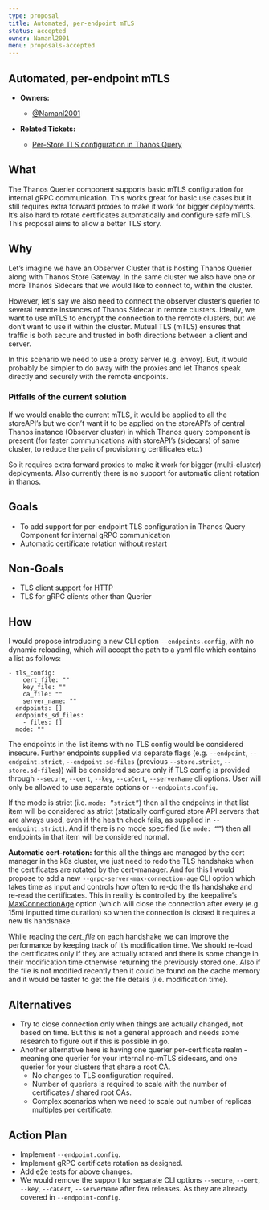```yaml
---
type: proposal
title: Automated, per-endpoint mTLS
status: accepted
owner: Namanl2001
menu: proposals-accepted
---
```


## Automated, per-endpoint mTLS

* **Owners:**

  * [@Namanl2001](https://github.com/Namanl2001)

* **Related Tickets:**

  * [Per-Store TLS configuration in Thanos Query](https://github.com/oodle-ai/thanos/issues/977)

## What

The Thanos Querier component supports basic mTLS configuration for internal gRPC communication. This works great for basic use cases but it still requires extra forward proxies to make it work for bigger deployments. It’s also hard to rotate certificates automatically and configure safe mTLS. This proposal aims to allow a better TLS story.

## Why

Let’s imagine we have an Observer Cluster that is hosting Thanos Querier along with Thanos Store Gateway. In the same cluster we also have one or more Thanos Sidecars that we would like to connect to, within the cluster.

However, let's say we also need to connect the observer cluster’s querier to several remote instances of Thanos Sidecar in remote clusters. Ideally, we want to use mTLS to encrypt the connection to the remote clusters, but we don’t want to use it within the cluster. Mutual TLS (mTLS) ensures that traffic is both secure and trusted in both directions between a client and server.

In this scenario we need to use a proxy server (e.g. envoy). But, it would probably be simpler to do away with the proxies and let Thanos speak directly and securely with the remote endpoints.

### Pitfalls of the current solution

If we would enable the current mTLS, it would be applied to all the storeAPI’s but we don’t want it to be applied on the storeAPI’s of central Thanos instance (Observer cluster) in which Thanos query component is present (for faster communications with storeAPI’s (sidecars) of same cluster, to reduce the pain of provisioning certificates etc.)

So it requires extra forward proxies to make it work for bigger (multi-cluster) deployments. Also currently there is no support for automatic client rotation in thanos.

## Goals

* To add support for per-endpoint TLS configuration in Thanos Query Component for internal gRPC communication
* Automatic certificate rotation without restart

## Non-Goals

* TLS client support for HTTP
* TLS for gRPC clients other than Querier

## How

I would propose introducing a new CLI option `--endpoints.config`, with no dynamic reloading, which will accept the path to a yaml file which contains a list as follows:

```
- tls_config:
    cert_file: ""
    key_file: ""
    ca_file: ""
    server_name: ""
  endpoints: []
  endpoints_sd_files:
    - files: []
  mode: ""
```

The endpoints in the list items with no TLS config would be considered insecure. Further endpoints supplied via separate flags (e.g. `--endpoint`, `--endpoint.strict`, `--endpoint.sd-files` (previous `--store.strict`, `--store.sd-files`)) will be considered secure only if TLS config is provided through `--secure`, `--cert`, `--key`, `--caCert`, `--serverName` cli options. User will only be allowed to use separate options or `--endpoints.config`.

If the mode is strict (i.e. `mode: ”strict”`) then all the endpoints in that list item will be considered as strict (statically configured store API servers that are always used, even if the health check fails, as supplied in `--endpoint.strict`). And if there is no mode specified (i.e `mode: “”`) then all endpoints in that item will be considered normal.

**Automatic cert-rotation:** for this all the things are managed by the cert manager in the k8s cluster, we just need to redo the TLS handshake when the certificates are rotated by the cert-manager. And for this I would propose to add a new `--grpc-server-max-connection-age` CLI option which takes time as input and controls how often to re-do the tls handshake and re-read the certificates. This in reality is controlled by the keepalive’s [MaxConnectionAge](https://pkg.go.dev/google.golang.org/grpc/keepalive#ServerParameters) option (which will close the connection after every (e.g. 15m) inputted time duration) so when the connection is closed it requires a new tls handshake.

While reading the *cert_file* on each handshake we can improve the performance by keeping track of it’s modification time. We should re-load the certificates only if they are actually rotated and there is some change in their modification time otherwise returning the previously stored one. Also if the file is not modified recently then it could be found on the cache memory and it would be faster to get the file details (i.e. modification time).

## Alternatives

* Try to close connection only when things are actually changed, not based on time. But this is not a general approach and needs some research to figure out if this is possible in go.
* Another alternative here is having one querier per-certificate realm - meaning one querier for your internal no-mTLS sidecars, and one querier for your clusters that share a root CA.
  * No changes to TLS configuration required.
  * Number of queriers is required to scale with the number of certificates / shared root CAs.
  * Complex scenarios when we need to scale out number of replicas multiples per certificate.

## Action Plan

* Implement `--endpoint.config`.
* Implement gRPC certificate rotation as designed.
* Add e2e tests for above changes.
* We would remove the support for separate CLI options `--secure`, `--cert`, `--key`, `--caCert`, `--serverName` after few releases. As they are already covered in `--endpoint-config`.

